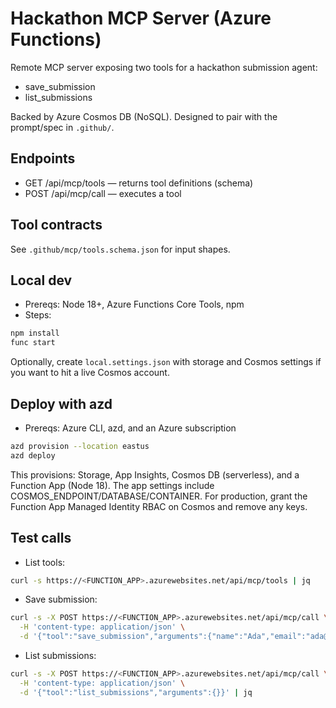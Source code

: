 # Hackathon MCP Server (Azure Functions)

Remote MCP server exposing two tools for a hackathon submission agent:
- save_submission
- list_submissions

Backed by Azure Cosmos DB (NoSQL). Designed to pair with the prompt/spec in `.github/`.

## Endpoints
- GET /api/mcp/tools — returns tool definitions (schema)
- POST /api/mcp/call — executes a tool

## Tool contracts
See `.github/mcp/tools.schema.json` for input shapes.

## Local dev
- Prereqs: Node 18+, Azure Functions Core Tools, npm
- Steps:
```zsh
npm install
func start
```
Optionally, create `local.settings.json` with storage and Cosmos settings if you want to hit a live Cosmos account.

## Deploy with azd
- Prereqs: Azure CLI, azd, and an Azure subscription
```zsh
azd provision --location eastus
azd deploy
```
This provisions: Storage, App Insights, Cosmos DB (serverless), and a Function App (Node 18). The app settings include COSMOS_ENDPOINT/DATABASE/CONTAINER. For production, grant the Function App Managed Identity RBAC on Cosmos and remove any keys.

## Test calls
- List tools:
```zsh
curl -s https://<FUNCTION_APP>.azurewebsites.net/api/mcp/tools | jq
```
- Save submission:
```zsh
curl -s -X POST https://<FUNCTION_APP>.azurewebsites.net/api/mcp/call \
  -H 'content-type: application/json' \
  -d '{"tool":"save_submission","arguments":{"name":"Ada","email":"ada@example.com","title":"Agent","description":"desc"}}' | jq
```
- List submissions:
```zsh
curl -s -X POST https://<FUNCTION_APP>.azurewebsites.net/api/mcp/call \
  -H 'content-type: application/json' \
  -d '{"tool":"list_submissions","arguments":{}}' | jq
```
